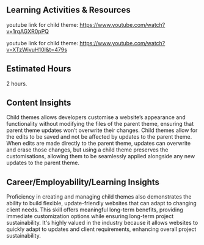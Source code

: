 ## Learning Activities & Resources

youtube link for child theme:
https://www.youtube.com/watch?v=1rqAGXR0pPQ

youtube link for child theme:
https://www.youtube.com/watch?v=XTzWivuH10I&t=479s

## Estimated Hours
2 hours.

## Content Insights 
Child themes allows developers customise a website’s appearance and functionality without modifying the files of the parent theme, ensuring that parent theme updates won’t overwrite their changes. Child themes allow for the edits to be saved and not be affected by updates to the parent theme. When edits are made directly to the parent theme, updates can overwrite and erase those changes, but using a child theme preserves the customisations, allowing them to be seamlessly applied alongside any new updates to the parent theme.

## Career/Employability/Learning Insights
Proficiency in creating and managing child themes also demonstrates the ability to build flexible, update-friendly websites that can adapt to changing client needs. This skill offers meaningful long-term benefits, providing immediate customization options while ensuring long-term project sustainability. It's highly valued in the industry because it allows websites to quickly adapt to updates and client requirements, enhancing overall project sustainability.
